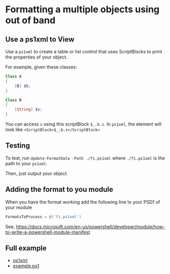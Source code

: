 # Formatting a multiple objects using out of band

## Use a ps1xml to View

Use a `ps1xml` to create a table or list control that uses ScriptBlocks to print the properties of your object.

For example, given these classes:

```Powershell
Class A
{
    [B] $b;
}

Class B
{
    [String] $s;
}
```

You can access `s` using this scriptBlock `$_.b.s`.  In `ps1xml`, the element will look like `<ScriptBlock>$_.b.s</ScriptBlock>`

## Testing

To test, run `Update-FormatData -Path ./fi.ps1xml` where `./fi.ps1xml` is the path to your `ps1xml`.

Then, just output your object.

## Adding the format to you module

When you have the format working add the following line to your PSD1 of your module

```Powershell
FormatsToProcess = @('fi.ps1xml')
```

See, https://docs.microsoft.com/en-us/powershell/developer/module/how-to-write-a-powershell-module-manifest

## Full example

- [ps1xml](fi.ps1xml)
- [example.ps1](example.ps1)

